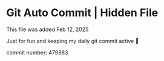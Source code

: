 # Git Auto Commit | Hidden File

This file was added Feb 12, 2025

Just for fun and keeping my daily git commit active 🤪

commit number: 479883
